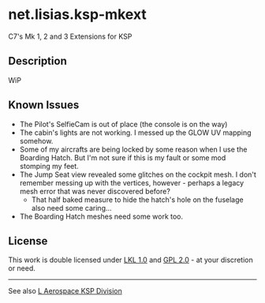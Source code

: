 # net.lisias.ksp-mkext

C7's Mk 1, 2 and 3 Extensions for KSP


## Description

WiP


## Known Issues

* The Pilot's SelfieCam is out of place (the console is on the way)
* The cabin's lights are not working. I messed up the GLOW UV mapping somehow.
* Some of my aircrafts are being locked by some reason when I use the Boarding Hatch. But I'm not sure if this is my fault or some mod stomping my feet.
* The Jump Seat view revealed some glitches on the cockpit mesh. I don't remember messing up with the vertices, however - perhaps a legacy mesh error that was never discovered before?
	* That half baked measure to hide the hatch's hole on the fuselage also need some caring...
* The Boarding Hatch meshes need some work too.
 

## License

This work is double licensed under [LKL 1.0](http://ksp.lisias.net/SKL-1_0.txt) and [GPL 2.0](https://www.gnu.org/licenses/old-licenses/gpl-2.0.txt) - at your discretion or need.

- - - 
See also [L Aerospace KSP Division](http://ksp.lisias.net/)
